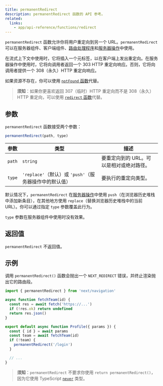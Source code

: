 ```yaml
---
title: permanentRedirect
description: permanentRedirect 函数的 API 参考。
related:
  links:
    - app/api-reference/functions/redirect
---
```


`permanentRedirect` 函数允许你将用户重定向到另一个 URL。`permanentRedirect` 可以在服务器组件、客户端组件、[路由处理程序](/docs/app/building-your-application/routing/route-handlers)和[服务器操作](/docs/app/building-your-application/data-fetching/server-actions-and-mutations)中使用。

在流式上下文中使用时，它将插入一个元标签，以在客户端上发出重定向。在服务器操作中使用时，它将向调用者返回一个 303 HTTP 重定向响应。否则，它将向调用者提供一个 308（永久）HTTP 重定向响应。

如果资源不存在，你可以使用 [`notFound` 函数](/docs/app/api-reference/functions/not-found)代替。

> **须知**：如果你更喜欢返回 307（临时）HTTP 重定向而不是 308（永久）HTTP 重定向，可以使用 [`redirect` 函数](/docs/app/api-reference/functions/redirect)代替。

## 参数

`permanentRedirect` 函数接受两个参数：

```js
permanentRedirect(path, type)
```

| 参数   | 类型                                                   | 描述                                     |
| ------ | ------------------------------------------------------ | ---------------------------------------- |
| `path` | `string`                                               | 要重定向到的 URL。可以是相对或绝对路径。 |
| `type` | `'replace'`（默认）或 `'push'`（服务器操作中的默认值） | 要执行的重定向类型。                     |

默认情况下，`permanentRedirect` 在[服务器操作](/docs/app/building-your-application/data-fetching/server-actions-and-mutations)中使用 `push`（在浏览器历史堆栈中添加新条目），在其他地方使用 `replace`（替换浏览器历史堆栈中的当前 URL）。你可以通过指定 `type` 参数覆盖此行为。

`type` 参数在服务器组件中使用时没有效果。

## 返回值

`permanentRedirect` 不返回值。

## 示例

调用 `permanentRedirect()` 函数会抛出一个 `NEXT_REDIRECT` 错误，并终止渲染抛出它的路由段。

```jsx filename="app/team/[id]/page.js"
import { permanentRedirect } from 'next/navigation'

async function fetchTeam(id) {
  const res = await fetch('https://...')
  if (!res.ok) return undefined
  return res.json()
}

export default async function Profile({ params }) {
  const { id } = await params
  const team = await fetchTeam(id)
  if (!team) {
    permanentRedirect('/login')
  }

  // ...
}
```

> **须知**：`permanentRedirect` 不要求你使用 `return permanentRedirect()`，因为它使用 TypeScript [`never`](https://www.typescriptlang.org/docs/handbook/2/functions.html#never) 类型。

